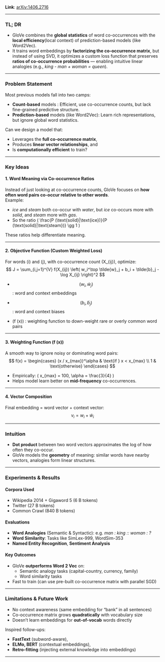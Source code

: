     
**Link**: [arXiv:1406.2716](https://arxiv.org/abs/1406.2716)

---

###  TL; DR  
- GloVe combines the **global statistics** of word co-occurrences with the **local efficiency**(local context) of prediction-based models (like Word2Vec).  
- It trains word embeddings by **factorizing the co-occurrence matrix**, but instead of using SVD, it optimizes a custom loss function that preserves **ratios of co-occurrence probabilities** — enabling intuitive linear analogies (e.g., *king - man + woman = queen*).

---
### Problem Statement  
Most previous models fall into two camps:
- **Count-based** models : Efficient, use co-occurrence counts, but lack fine-grained predictive structure.
- **Prediction-based** models (like Word2Vec): Learn rich representations, but ignore global word statistics.

 Can we design a model that:
- Leverages the **full co-occurrence matrix**,
- Produces **linear vector relationships**, and
- Is **computationally efficient** to train?

---

###  Key Ideas  

#### 1. Word Meaning via Co-occurrence Ratios  
Instead of just looking at co-occurrence counts, GloVe focuses on **how often word pairs co-occur relative to other words**.  
Example:
- *ice* and *steam* both co-occur with *water*, but *ice* co-occurs more with *solid*, and *steam* more with *gas*.
- So the ratio \( \frac{P (\text{solid}|\text{ice})}{P (\text{solid}|\text{steam})} \gg 1 \)

 These ratios help differentiate meaning.

---

#### 2. Objective Function (Custom Weighted Loss)  
For words \(i\) and \(j\), with co-occurrence count \(X_{ij}\), optimize:  
$$
J = \sum_{i,j=1}^{V} f(X_{ij}) \left( w_i^\top \tilde{w}_j + b_i + \tilde{b}_j - \log X_{ij} \right)^2
$$

- $$(w_i, \tilde{w}_j)$$: word and context embeddings
  
 
- $$\ (b_i, \tilde{b}_j)\ $$: word and context biases
- \(f (x)\) : weighting function to down-weight rare or overly common word pairs

---

#### 3. Weighting Function \(f (x)\)  
A smooth way to ignore noisy or dominating word pairs:  
$$
f(x) = 
\begin{cases}
(x / x_{max})^\alpha & \text{if } x < x_{max} \\
1 & \text{otherwise}
\end{cases}
$$

- Empirically: \( x_{max} = 100, \alpha = \frac{3}{4} \)
- Helps model learn better on **mid-frequency** co-occurrences.

---

#### 4. Vector Composition  
Final embedding = word vector + context vector:  
$$
v_i = w_i + \tilde{w}_i
$$

---

### Intuition  

- **Dot product** between two word vectors approximates the log of how often they co-occur.
- GloVe models the **geometry** of meaning: similar words have nearby vectors, analogies form linear structures.

---

### Experiments & Results  

####  Corpora Used
- Wikipedia 2014 + Gigaword 5 (6 B tokens)
- Twitter (27 B tokens)
- Common Crawl (840 B tokens)

#### Evaluations
- **Word Analogies** (Semantic & Syntactic): e.g. *man : king :: woman : ?*
- **Word Similarity**: Tasks like SimLex-999, WordSim-353
- **Named Entity Recognition**, **Sentiment Analysis**

#### Key Outcomes
- GloVe **outperforms Word 2 Vec** on:
  - Semantic analogy tasks (capital-country, currency, family)
  - Word similarity tasks
- Fast to train (can use pre-built co-occurrence matrix with parallel SGD)

---

### Limitations & Future Work

-  No context awareness (same embedding for “bank” in all sentences)
-  Co-occurrence matrix grows **quadratically** with vocabulary size
-  Doesn’t learn embeddings for **out-of-vocab** words directly

Inspired follow-ups:
- **FastText** (subword-aware),
- **ELMo, BERT** (contextual embeddings),
- **Retro-fitting** (injecting external knowledge into embeddings)



---


